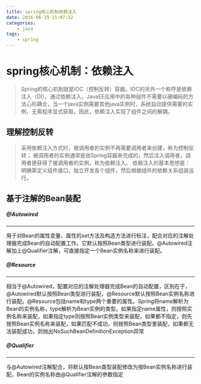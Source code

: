 ```yaml
---
title: spring核心机制依赖注入
date: 2016-06-19 15:07:52
categories:
	- java
tags:
	- spring
---
```

# spring核心机制：依赖注入
> Spring的核心机制就是IOC（控制反转）容器。IOC的另外一个称呼是依赖注入（DI）。通过依赖注入，JavaEE应用中的各种组件不需要以硬编码的方法心形耦合，当一个java实例需要其他java实例时，系统自动提供需要的实例，无需程序显式获取。因此，依赖注入实现了组件之间的解耦。

<!-- more -->

## 理解控制反转
> 采用依赖注入方式时，被调用者的实例不再需要调用者来创建，称为控制反转；
> 被调用者的实例通常是由Spring容器来完成的，然后注入调用者，调用者便获得了被调用者的实例，称为依赖注入。
> 依赖注入的基本思想是：明确第定义组件接口，独立开发各个组件，然后根据组件的依赖关系组装运行。

## 基于注解的Bean装配
##### @Autowired

---
用于对Bean的属性变量、属性的set方法及构造方法进行标注，配合对应的注解处理器完成Bean的自动配置工作。它默认按照Bean类型进行装配。@Autowired注解加上@Qualifier注解，可直接指定一个Bean实例名称来进行装配。
##### @Resource

---

相当于@Autowired，配置对应的注解处理器完成Bean的自动配置，区别在于，@Autowired默认按照Bean类型进行装配，@Resource默认按照Bean实例名称进行装配。@Resource包括name和type两个重要的属性。Spring将name解析为Bean的实例名称，type解析为Bean实例的类型。如果指定name属性，则按照实例名称来装配，如果指定type则按照Bean实例类型来装配，如果都不指定，则先按照Bean实例名称来装配，如果匹配不成功，则按照Bean类型里装配，如果都无法装配成功，则抛出NoSuchBeanDefinitionException异常
##### @Qualifier

---
与@Autowired注解配合，将默认按Bean类型装配修改为按Bean实例名称进行装配，Bean的实例名称由@Qualifier注解的参数指定